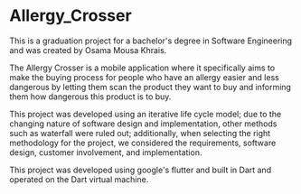 # Allergy_Crosser
This is a graduation project for a bachelor's degree in Software Engineering and was created by Osama Mousa Khrais.

The Allergy Crosser is a mobile application where it specifically aims to make the buying process for people who have an allergy easier and less dangerous by letting them scan the product they want to buy and informing them how dangerous this product is to buy.

This project was developed using an iterative life cycle model; due to the changing nature of software design and implementation, other methods such as waterfall were ruled out; additionally, when selecting the right methodology for the project, we considered the requirements, software design, customer involvement, and implementation.

This project was developed using google's flutter and built in Dart and operated on the Dart virtual machine.








